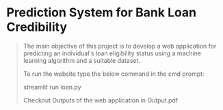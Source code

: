 # Prediction System for Bank Loan Credibility
>The main objective of this project is to develop a web application for predicting an individual's loan eligibility status using a machine learning algorithm and a suitable dataset. 
>
>To run the website type the below command in the cmd prompt:
>
>streamlit run loan.py
>
>Checkout Outputs of the web application in Output.pdf


